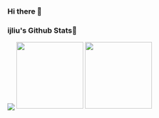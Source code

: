 ### Hi there 👋

<h3 id ="stats">ijliu's Github Stats👋</h3>

<p>
<img align="center" src="https://github-profile-summary-cards.vercel.app/api/cards/profile-details?username=ijliu&theme=vue"/>
<img height=150 src="https://github-readme-stats.vercel.app/api?username=ijliu&show_icons=true&count_private=true&theme=vue">
<img height=150 src="https://github-readme-stats.vercel.app/api/top-langs/?username=ijliu&theme=vue&hide=html,javascript">
<p>
